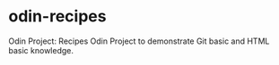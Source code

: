# odin-recipes
Odin Project: Recipes
Odin Project to demonstrate Git basic and HTML basic knowledge.
